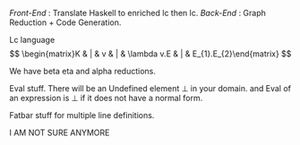 *Front-End* : Translate Haskell to enriched lc then lc.
*Back-End* : Graph Reduction + Code Generation.

Lc language
$$
\begin{matrix}K & | & v & | & \lambda v.E & | & E_{1}.E_{2}\end{matrix}
$$

We have beta eta and alpha reductions.

Eval stuff.
There will be an Undefined element $\perp$ in your domain. and Eval of an expression is $\perp$ if it does not have a normal form.

Fatbar stuff for multiple line definitions.

I AM NOT SURE ANYMORE